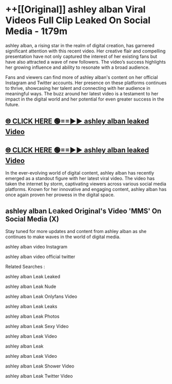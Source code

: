 # ++[[Original]] ashley alban Viral Videos Full Clip Leaked On Social Media - 1t79m<br>

ashley alban, a rising star in the realm of digital creation, has garnered significant attention with this recent video. Her creative flair and compelling presentation have not only captured the interest of her existing fans but have also attracted a wave of new followers. The video’s success highlights her growing influence and ability to resonate with a broad audience.

Fans and viewers can find more of ashley alban's content on her official Instagram and Twitter accounts. Her presence on these platforms continues to thrive, showcasing her talent and connecting with her audience in meaningful ways. The buzz around her latest video is a testament to her impact in the digital world and her potential for even greater success in the future.


## [🌐 CLICK HERE 🟢==►► ashley alban leaked Video ](https://onlyclips.site?title=ashley_alban&ref=git)

## [🌐 CLICK HERE 🟢==►► ashley alban leaked Video ](https://onlyclips.site?title=ashley_alban&ref=git)


In the ever-evolving world of digital content, ashley alban has recently emerged as a standout figure with her latest viral video. The video has taken the internet by storm, captivating viewers across various social media platforms. Known for her innovative and engaging content, ashley alban has once again proven her prowess in the digital space.



## ashley alban L𝚎aked Original's Video 'MMS' On Social Media (X)


Stay tuned for more updates and content from ashley alban as she continues to make waves in the world of digital media.

ashley alban video Instagram

ashley alban video official twitter


Related Searches :

ashley alban Leak Leaked

ashley alban Leak Nude

ashley alban Leak Onlyfans Video

ashley alban Leak Leaks

ashley alban Leak Photos

ashley alban Leak Sexy Video

ashley alban Leak Video

ashley alban Leak

ashley alban Leak Video

ashley alban Leak Shower Video

ashley alban Leak Twitter Video

